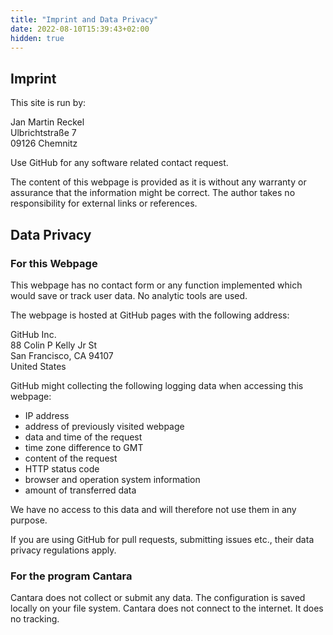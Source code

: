 ```yaml
---
title: "Imprint and Data Privacy"
date: 2022-08-10T15:39:43+02:00
hidden: true
---
```


## Imprint

This site is run by:

Jan Martin Reckel  
Ulbrichtstraße 7  
09126 Chemnitz

Use GitHub for any software related contact request.

The content of this webpage is provided as it is without any warranty or assurance that the information might be correct. The author takes no responsibility for external links or references.

## Data Privacy

### For this Webpage

This webpage has no contact form or any function implemented which would save or track user data. No analytic tools are used.

The webpage is hosted at GitHub pages with the following address:

GitHub Inc.  
88 Colin P Kelly Jr St  
San Francisco, CA 94107  
United States

GitHub might collecting the following logging data when accessing this webpage:

* IP address
* address of previously visited webpage
* data and time of the request
* time zone difference to GMT
* content of the request
* HTTP status code
* browser and operation system information
* amount of transferred data

We have no access to this data and will therefore not use them in any purpose.

If you are using GitHub for pull requests, submitting issues etc., their data privacy regulations apply.

### For the program Cantara

Cantara does not collect or submit any data. The configuration is saved locally on your file system. Cantara does not connect to the internet. It does no tracking.
